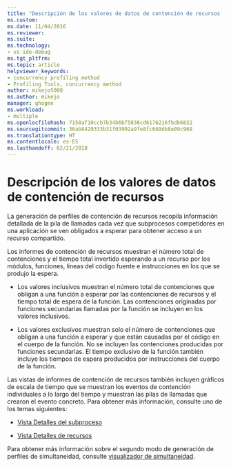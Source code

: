 ```yaml
---
title: "Descripción de los valores de datos de contención de recursos | Microsoft Docs"
ms.custom: 
ms.date: 11/04/2016
ms.reviewer: 
ms.suite: 
ms.technology:
- vs-ide-debug
ms.tgt_pltfrm: 
ms.topic: article
helpviewer_keywords:
- concurrency profiling method
- Profiling Tools, concurrency method
author: mikejo5000
ms.author: mikejo
manager: ghogen
ms.workload:
- multiple
ms.openlocfilehash: 7158af10ccb7b34b6bf5836cd6176216fbdb6832
ms.sourcegitcommit: 36ab8429333b31f03992a9fe8fc669db8e09c968
ms.translationtype: HT
ms.contentlocale: es-ES
ms.lasthandoff: 02/21/2018
---
```

# <a name="understanding-resource-contention-data-values"></a>Descripción de los valores de datos de contención de recursos

La generación de perfiles de contención de recursos recopila información detallada de la pila de llamadas cada vez que subprocesos competidores en una aplicación se ven obligados a esperar para obtener acceso a un recurso compartido.

Los informes de contención de recursos muestran el número total de contenciones y el tiempo total invertido esperando a un recurso por los módulos, funciones, líneas del código fuente e instrucciones en los que se produjo la espera.

- Los valores inclusivos muestran el número total de contenciones que obligan a una función a esperar por las contenciones de recursos y el tiempo total de espera de la función.  Las contenciones originadas por funciones secundarias llamadas por la función se incluyen en los valores inclusivos.

- Los valores exclusivos muestran solo el número de contenciones que obligan a una función a esperar y que están causadas por el código en el cuerpo de la función. No se incluyen las contenciones producidas por funciones secundarias. El tiempo exclusivo de la función también incluye los tiempos de espera producidos por instrucciones del cuerpo de la función.

Las vistas de informes de contención de recursos también incluyen gráficos de escala de tiempo que se muestran los eventos de contención individuales a lo largo del tiempo y muestran las pilas de llamadas que crearon el evento concreto. Para obtener más información, consulte uno de los temas siguientes:

- [Vista Detalles del subproceso](../profiling/thread-details-view-contention-data.md)

- [Vista Detalles de recursos](../profiling/resource-details-view-contention-data.md)

Para obtener más información sobre el segundo modo de generación de perfiles de simultaneidad, consulte [visualizador de simultaneidad](../profiling/concurrency-visualizer.md).